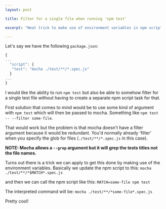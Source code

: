 ```yaml
---
layout: post

title: Filter for a single file when running 'npm test'

excerpt: "Neat trick to make use of environment variables in npm scripts"

---
```


Let's say we have the following  `package.json`:  

```js
{  
...  
  "script": {  
   "test": "mocha ./test/**/*.spec.js"  
  }  
...  
}  
```

I would like the ability to run `npm test` but also be able to somehow filter for a single test file without having to create a separate npm script task for that.

First solution that comes to mind would be to use some kind of argument with `npm test` which will then be passed to mocha.
Something like  `npm test -- --filter some-file`.

That would work but the problem is that mocha doesn't have a filter argument because it would be redundant. You'd normally already 'filter' when you specify the glob for files (`./test/**/*.spec.js` in this case).

**NOTE: Mocha allows a `--grep` argument but it will grep the tests titles not the file names.**

Turns out there is a trick we can apply to get this done by making use of the environment variables. Basically we update the npm script to this:
`mocha ./test/**/*$MATCH*.spec.js`

and then we can call the npm script like this:
 `MATCH=some-file npm test`

The interpreted command will be:
 `mocha ./test/**/*some-file*.spec.js`

Pretty cool!
